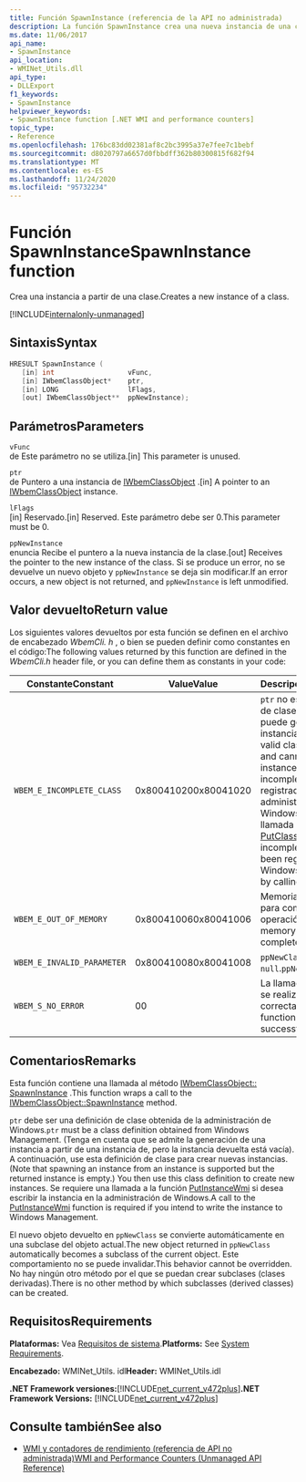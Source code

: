 ```yaml
---
title: Función SpawnInstance (referencia de la API no administrada)
description: La función SpawnInstance crea una nueva instancia de una clase.
ms.date: 11/06/2017
api_name:
- SpawnInstance
api_location:
- WMINet_Utils.dll
api_type:
- DLLExport
f1_keywords:
- SpawnInstance
helpviewer_keywords:
- SpawnInstance function [.NET WMI and performance counters]
topic_type:
- Reference
ms.openlocfilehash: 176bc83dd02381af8c2bc3995a37e7fee7c1bebf
ms.sourcegitcommit: d8020797a6657d0fbbdff362b80300815f682f94
ms.translationtype: MT
ms.contentlocale: es-ES
ms.lasthandoff: 11/24/2020
ms.locfileid: "95732234"
---
```

# <a name="spawninstance-function"></a><span data-ttu-id="e311d-103">Función SpawnInstance</span><span class="sxs-lookup"><span data-stu-id="e311d-103">SpawnInstance function</span></span>

<span data-ttu-id="e311d-104">Crea una instancia a partir de una clase.</span><span class="sxs-lookup"><span data-stu-id="e311d-104">Creates a new instance of a class.</span></span>
  
[!INCLUDE[internalonly-unmanaged](../../../../includes/internalonly-unmanaged.md)]
  
## <a name="syntax"></a><span data-ttu-id="e311d-105">Sintaxis</span><span class="sxs-lookup"><span data-stu-id="e311d-105">Syntax</span></span>  
  
```cpp  
HRESULT SpawnInstance (
   [in] int                  vFunc,
   [in] IWbemClassObject*    ptr,
   [in] LONG                 lFlags,
   [out] IWbemClassObject**  ppNewInstance);
```  

## <a name="parameters"></a><span data-ttu-id="e311d-106">Parámetros</span><span class="sxs-lookup"><span data-stu-id="e311d-106">Parameters</span></span>

`vFunc`  
<span data-ttu-id="e311d-107">de Este parámetro no se utiliza.</span><span class="sxs-lookup"><span data-stu-id="e311d-107">[in] This parameter is unused.</span></span>

`ptr`  
<span data-ttu-id="e311d-108">de Puntero a una instancia de [IWbemClassObject](/windows/desktop/api/wbemcli/nn-wbemcli-iwbemclassobject) .</span><span class="sxs-lookup"><span data-stu-id="e311d-108">[in] A pointer to an [IWbemClassObject](/windows/desktop/api/wbemcli/nn-wbemcli-iwbemclassobject) instance.</span></span>

`lFlags`  
<span data-ttu-id="e311d-109">[in] Reservado.</span><span class="sxs-lookup"><span data-stu-id="e311d-109">[in] Reserved.</span></span> <span data-ttu-id="e311d-110">Este parámetro debe ser 0.</span><span class="sxs-lookup"><span data-stu-id="e311d-110">This parameter must be 0.</span></span>

`ppNewInstance`  
<span data-ttu-id="e311d-111">enuncia Recibe el puntero a la nueva instancia de la clase.</span><span class="sxs-lookup"><span data-stu-id="e311d-111">[out] Receives the pointer to the new instance of the class.</span></span> <span data-ttu-id="e311d-112">Si se produce un error, no se devuelve un nuevo objeto y `ppNewInstance` se deja sin modificar.</span><span class="sxs-lookup"><span data-stu-id="e311d-112">If an error occurs, a new object is not returned, and `ppNewInstance` is left unmodified.</span></span>

## <a name="return-value"></a><span data-ttu-id="e311d-113">Valor devuelto</span><span class="sxs-lookup"><span data-stu-id="e311d-113">Return value</span></span>

<span data-ttu-id="e311d-114">Los siguientes valores devueltos por esta función se definen en el archivo de encabezado *WbemCli. h* , o bien se pueden definir como constantes en el código:</span><span class="sxs-lookup"><span data-stu-id="e311d-114">The following values returned by this function are defined in the *WbemCli.h* header file, or you can define them as constants in your code:</span></span>

|<span data-ttu-id="e311d-115">Constante</span><span class="sxs-lookup"><span data-stu-id="e311d-115">Constant</span></span>  |<span data-ttu-id="e311d-116">Value</span><span class="sxs-lookup"><span data-stu-id="e311d-116">Value</span></span>  |<span data-ttu-id="e311d-117">Descripción</span><span class="sxs-lookup"><span data-stu-id="e311d-117">Description</span></span>  |
|---------|---------|---------|
| `WBEM_E_INCOMPLETE_CLASS` | <span data-ttu-id="e311d-118">0x80041020</span><span class="sxs-lookup"><span data-stu-id="e311d-118">0x80041020</span></span> | <span data-ttu-id="e311d-119">`ptr` no es una definición de clase válida y no puede generar nuevas instancias.</span><span class="sxs-lookup"><span data-stu-id="e311d-119">`ptr` is not a valid class definition and cannot spawn new instances.</span></span> <span data-ttu-id="e311d-120">O bien está incompleto o no se ha registrado con la administración de Windows mediante una llamada a [PutClassWmi](putclasswmi.md).</span><span class="sxs-lookup"><span data-stu-id="e311d-120">Either it is incomplete or it has not been registered with Windows Management by calling [PutClassWmi](putclasswmi.md).</span></span> |
| `WBEM_E_OUT_OF_MEMORY` | <span data-ttu-id="e311d-121">0x80041006</span><span class="sxs-lookup"><span data-stu-id="e311d-121">0x80041006</span></span> | <span data-ttu-id="e311d-122">Memoria insuficiente para completar la operación.</span><span class="sxs-lookup"><span data-stu-id="e311d-122">Not enough memory is available to complete the operation.</span></span> |
| `WBEM_E_INVALID_PARAMETER` | <span data-ttu-id="e311d-123">0x80041008</span><span class="sxs-lookup"><span data-stu-id="e311d-123">0x80041008</span></span> | <span data-ttu-id="e311d-124">`ppNewClass` es `null`.</span><span class="sxs-lookup"><span data-stu-id="e311d-124">`ppNewClass` is `null`.</span></span> |
| `WBEM_S_NO_ERROR` | <span data-ttu-id="e311d-125">0</span><span class="sxs-lookup"><span data-stu-id="e311d-125">0</span></span> | <span data-ttu-id="e311d-126">La llamada de función se realizó correctamente.</span><span class="sxs-lookup"><span data-stu-id="e311d-126">The function call was successful.</span></span>  |
  
## <a name="remarks"></a><span data-ttu-id="e311d-127">Comentarios</span><span class="sxs-lookup"><span data-stu-id="e311d-127">Remarks</span></span>

<span data-ttu-id="e311d-128">Esta función contiene una llamada al método [IWbemClassObject:: SpawnInstance](/windows/desktop/api/wbemcli/nf-wbemcli-iwbemclassobject-spawninstance) .</span><span class="sxs-lookup"><span data-stu-id="e311d-128">This function wraps a call to the [IWbemClassObject::SpawnInstance](/windows/desktop/api/wbemcli/nf-wbemcli-iwbemclassobject-spawninstance) method.</span></span>

<span data-ttu-id="e311d-129">`ptr` debe ser una definición de clase obtenida de la administración de Windows.</span><span class="sxs-lookup"><span data-stu-id="e311d-129">`ptr` must be a class definition obtained from Windows Management.</span></span> <span data-ttu-id="e311d-130">(Tenga en cuenta que se admite la generación de una instancia a partir de una instancia de, pero la instancia devuelta está vacía). A continuación, use esta definición de clase para crear nuevas instancias.</span><span class="sxs-lookup"><span data-stu-id="e311d-130">(Note that spawning an instance from an instance is supported but the returned instance is empty.) You then use this class definition to create new instances.</span></span> <span data-ttu-id="e311d-131">Se requiere una llamada a la función [PutInstanceWmi](putinstancewmi.md) si desea escribir la instancia en la administración de Windows.</span><span class="sxs-lookup"><span data-stu-id="e311d-131">A call to the [PutInstanceWmi](putinstancewmi.md) function is required if you intend to write the instance to Windows Management.</span></span>

<span data-ttu-id="e311d-132">El nuevo objeto devuelto en `ppNewClass` se convierte automáticamente en una subclase del objeto actual.</span><span class="sxs-lookup"><span data-stu-id="e311d-132">The new object returned in `ppNewClass` automatically becomes a subclass of the current object.</span></span> <span data-ttu-id="e311d-133">Este comportamiento no se puede invalidar.</span><span class="sxs-lookup"><span data-stu-id="e311d-133">This behavior cannot be overridden.</span></span> <span data-ttu-id="e311d-134">No hay ningún otro método por el que se puedan crear subclases (clases derivadas).</span><span class="sxs-lookup"><span data-stu-id="e311d-134">There is no other method by which subclasses (derived classes) can be created.</span></span>

## <a name="requirements"></a><span data-ttu-id="e311d-135">Requisitos</span><span class="sxs-lookup"><span data-stu-id="e311d-135">Requirements</span></span>  

 <span data-ttu-id="e311d-136">**Plataformas:** Vea [Requisitos de sistema](../../get-started/system-requirements.md).</span><span class="sxs-lookup"><span data-stu-id="e311d-136">**Platforms:** See [System Requirements](../../get-started/system-requirements.md).</span></span>  
  
 <span data-ttu-id="e311d-137">**Encabezado:** WMINet_Utils. idl</span><span class="sxs-lookup"><span data-stu-id="e311d-137">**Header:** WMINet_Utils.idl</span></span>  
  
 <span data-ttu-id="e311d-138">**.NET Framework versiones:**[!INCLUDE[net_current_v472plus](../../../../includes/net-current-v472plus.md)]</span><span class="sxs-lookup"><span data-stu-id="e311d-138">**.NET Framework Versions:** [!INCLUDE[net_current_v472plus](../../../../includes/net-current-v472plus.md)]</span></span>  
  
## <a name="see-also"></a><span data-ttu-id="e311d-139">Consulte también</span><span class="sxs-lookup"><span data-stu-id="e311d-139">See also</span></span>

- [<span data-ttu-id="e311d-140">WMI y contadores de rendimiento (referencia de API no administrada)</span><span class="sxs-lookup"><span data-stu-id="e311d-140">WMI and Performance Counters (Unmanaged API Reference)</span></span>](index.md)
